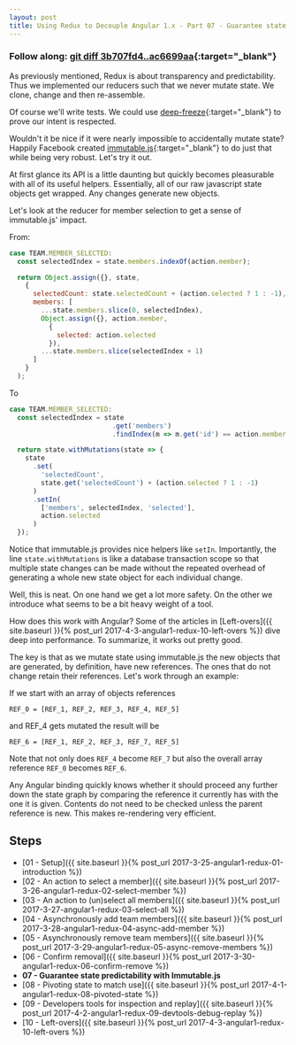 ```yaml
---
layout: post
title: Using Redux to Decouple Angular 1.x - Part 07 - Guarantee state predictability with Immutable.js
---
```


### Follow along: [git diff 3b707fd4..ac6699aa](https://gitlab.com/rcotter-onbyone/angular-1-redux-blog/compare/3b707fd4...ac6699aa){:target="_blank"}
     
As previously mentioned, Redux is about transparency and predictability. Thus
we implemented our reducers such that we never mutate state. We clone, change and then re-assemble.

Of course we'll write tests. We could use [deep-freeze](https://www.npmjs.com/package/deep-freeze){:target="_blank"}
to prove our intent is respected.

Wouldn't it be nice if it were nearly impossible to accidentally mutate state? Happily Facebook 
created [immutable.js](https://facebook.github.io/immutable-js/){:target="_blank"} to do just that
while being very robust. Let's try it out.

At first glance its API is a little daunting but quickly becomes pleasurable with
all of its useful helpers. Essentially, all of our raw javascript state objects
get wrapped. Any changes generate new objects. 

Let's look at the reducer for member selection to get a sense of immutable.js' impact. 

From:
```javascript
case TEAM.MEMBER_SELECTED:
  const selectedIndex = state.members.indexOf(action.member);

  return Object.assign({}, state,
    {
      selectedCount: state.selectedCount + (action.selected ? 1 : -1),
      members: [
        ...state.members.slice(0, selectedIndex),
        Object.assign({}, action.member, 
          {
            selected: action.selected
          }),
        ...state.members.slice(selectedIndex + 1)
      ]
    }
  );
```
To
```javascript
case TEAM.MEMBER_SELECTED:
  const selectedIndex = state
                          .get('members')
                          .findIndex(m => m.get('id') == action.member.get('id'));

  return state.withMutations(state => {
    state
      .set(
        'selectedCount', 
        state.get('selectedCount') + (action.selected ? 1 : -1)
      )
      .setIn(
        ['members', selectedIndex, 'selected'], 
        action.selected
      )
  }); 
```

Notice that immutable.js provides nice helpers like `setIn`. Importantly,
the line `state.withMutations` is like a database transaction scope
so that multiple state changes can be made without the repeated overhead
of generating a whole new state object for each individual change.

Well, this is neat. On one hand we get a lot more safety. On the other we
introduce what seems to be a bit heavy weight of a tool.
 
How does this work with Angular? Some of the articles in [Left-overs]({{ site.baseurl }}{% post_url 2017-4-3-angular1-redux-10-left-overs %})
dive deep into performance. To summarize, it works out pretty good. 

The key is
that as we mutate state using immutable.js the new objects that are generated, by definition,
have new references.
The ones that do not change retain their references. Let's work through an example:

If we start with an array of objects references

```
REF_0 = [REF_1, REF_2, REF_3, REF_4, REF_5]
```

and REF_4 gets mutated the result will be

```
REF_6 = [REF_1, REF_2, REF_3, REF_7, REF_5]
```

Note that not only does `REF_4` become `REF_7` but also the overall array reference `REF_0` becomes
`REF_6`. 

Any Angular binding quickly knows whether it should proceed any further down the state
graph by comparing the reference it currently has with the one it is given. Contents
do not need to be checked unless the parent reference is new. This makes re-rendering
very efficient.


## Steps
* [01 - Setup]({{ site.baseurl }}{% post_url 2017-3-25-angular1-redux-01-introduction %})
* [02 - An action to select a member]({{ site.baseurl }}{% post_url 2017-3-26-angular1-redux-02-select-member %})
* [03 - An action to (un)select all members]({{ site.baseurl }}{% post_url 2017-3-27-angular1-redux-03-select-all %})
* [04 - Asynchronously add team members]({{ site.baseurl }}{% post_url 2017-3-28-angular1-redux-04-async-add-member %})
* [05 - Asynchronously remove team members]({{ site.baseurl }}{% post_url 2017-3-29-angular1-redux-05-async-remove-members %})
* [06 - Confirm removal]({{ site.baseurl }}{% post_url 2017-3-30-angular1-redux-06-confirm-remove %})
* **07 - Guarantee state predictability with Immutable.js**
* [08 - Pivoting state to match use]({{ site.baseurl }}{% post_url 2017-4-1-angular1-redux-08-pivoted-state %})
* [09 - Developers tools for inspection and replay]({{ site.baseurl }}{% post_url 2017-4-2-angular1-redux-09-devtools-debug-replay %})
* [10 - Left-overs]({{ site.baseurl }}{% post_url 2017-4-3-angular1-redux-10-left-overs %})

